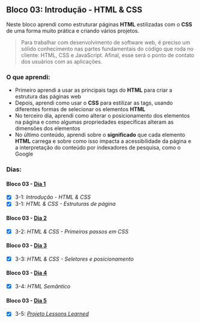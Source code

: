 ## Bloco 03: Introdução - HTML & CSS

Neste bloco aprendi como estruturar páginas **HTML** estilizadas com o **CSS** de uma forma muito prática e criando vários projetos.

> Para trabalhar com desenvolvimento de software web, é preciso um sólido conhecimento nas partes fundamentais do código que roda no cliente: HTML, CSS e JavaScript. Afinal, esse será o ponto de contato dos usuários com as aplicações.

### O que aprendi:

- Primeiro aprendi a usar as principais tags do **HTML** para criar a estrutura das páginas web
- Depois, aprendi como usar o **CSS** para estilizar as tags, usando diferentes formas de selecionar os elementos **HTML**
- No terceiro dia, aprendi como alterar o posicionamento dos elementos na página e como algumas propriedades específicas alteram as dimensões dos elementos
- No último conteúdo, aprendi sobre o **significado** que cada elemento **HTML** carrega e sobre como isso impacta a acessibilidade da página e a interpretação do conteúdo por indexadores de pesquisa, como o Google

<!--
Para fechar com chave de ouro, desenvolvi a minha própria página, aplicando todo o seu conhecimento, de acordo com a especificação do projeto final
-->

### Dias:

#### Bloco 03 - [Dia 1](https://github.com/GabrielFQK/trybe-exercicios/tree/main/1-fundamentos/bloco-03/3-1)

- [x] 3-1: _Introdução - HTML & CSS_
- [x] 3-1: _HTML & CSS - Estruturas de página_

#### Bloco 03 - [Dia 2](https://github.com/GabrielFQK/trybe-exercicios/tree/main/1-fundamentos/bloco-03/3-2)

- [x] 3-2: _HTML & CSS - Primeiros passos em CSS_

#### Bloco 03 - [Dia 3](https://github.com/GabrielFQK/trybe-exercicios/tree/main/1-fundamentos/bloco-03/3-3)

- [x] 3-3: _HTML & CSS - Seletores e posicionamento_

#### Bloco 03 - [Dia 4](https://github.com/GabrielFQK/trybe-exercicios/tree/main/1-fundamentos/bloco-03/3-4)

- [x] 3-4: _HTML Semântico_

#### Bloco 03 - [Dia 5](https://github.com/GabrielFQK/trybe-exercicios/tree/main/1-fundamentos/bloco-03/3-5)

- [x] 3-5: _[Projeto Lessons Learned](https://github.com/GabrielFQK/lessons-learned)_
